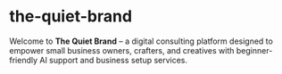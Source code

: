# the-quiet-brand
Welcome to **The Quiet Brand** – a digital consulting platform  designed to empower small business owners, crafters, and creatives with beginner-friendly AI support and business setup services.
